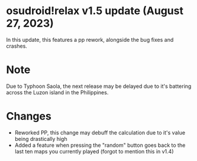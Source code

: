 # osudroid!relax v1.5 update (August 27, 2023)

In this update, this features a pp rework, alongside the bug fixes and crashes.

# Note
Due to Typhoon Saola, the next release may be delayed due to it's battering across the Luzon island in the Philippines.

# Changes
- Reworked PP, this change may debuff the calculation due to it's value being drastically high
- Added a feature when pressing the "random" button goes back to the last ten maps you currently played (forgot to mention this in v1.4)
